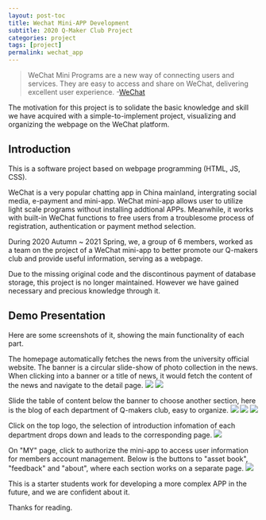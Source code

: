 ```yaml
---
layout: post-toc
title: Wechat Mini-APP Development
subtitle: 2020 Q-Maker Club Project
categories: project
tags: [project]
permalink: wechat_app
---
```


> WeChat Mini Programs are a new way of connecting users and services. They are easy to access and share on WeChat, delivering excellent user experience. -[WeChat](https://mp.weixin.qq.com/cgi-bin/wx?lang=en_us)

The motivation for this project is to solidate the basic knowledge and skill we have acquired with a simple-to-implement project, visualizing and organizing the webpage on the WeChat platform.

## Introduction
This is a software project based on webpage programming (HTML, JS, CSS). 

WeChat is a very popular chatting app in China mainland, intergrating social media, e-payment and mini-app. WeChat mini-app allows user to utilize light scale programs without installing addtional APPs. Meanwhile, it works with built-in WeChat functions to free users from a troublesome process of registration, authentication or payment method selection.

During 2020 Autumn ~ 2021 Spring, we, a group of 6 members, worked as a team on the project of a WeChat mini-app to better promote our Q-makers club and provide useful information, serving as a webpage.

Due to the missing original code and the discontinous payment of database storage, this project is no longer maintained. However we have gained necessary and precious knowledge through it.

## Demo Presentation
Here are some screenshots of it, showing the main functionality of each part.

The homepage automatically fetches the news from the university official website. The banner is a circular slide-show of photo collection in the news. When clicking into a banner or a title of news, it would fetch the content of the news and navigate to the detail page.
<img class="mx-auto shadow rounded w-3/4" src="https://i.imgur.com/50uYFI0.jpg">
<img class="mx-auto shadow rounded w-3/4" src="https://i.imgur.com/B7WbLBS.jpg">

Slide the table of content below the banner to choose another section, here is the blog of each department of Q-makers club, easy to organize.
<img class="mx-auto shadow rounded w-3/4" src="https://i.imgur.com/yvW0dQR.jpg">
<img class="mx-auto shadow rounded w-3/4" src="https://i.imgur.com/MASFcvk.jpg">
<img class="mx-auto shadow rounded w-3/4" src="https://i.imgur.com/iZRqJFd.jpg">

Click on the top logo, the selection of introduction infomation of each department drops down and leads to the corresponding page.
<img class="mx-auto shadow rounded w-3/4" src="https://i.imgur.com/b0LbROB.jpg">

On "MY" page, click to authorize the mini-app to access user information for members account management. Below is the buttons to "asset book", "feedback" and "about", where each section works on a separate page.
<img class="mx-auto shadow rounded w-3/4" src="https://i.imgur.com/Wm4TTkg.jpg">

This is a starter students work for developing a more complex APP in the future, and we are confident about it.

Thanks for reading.
